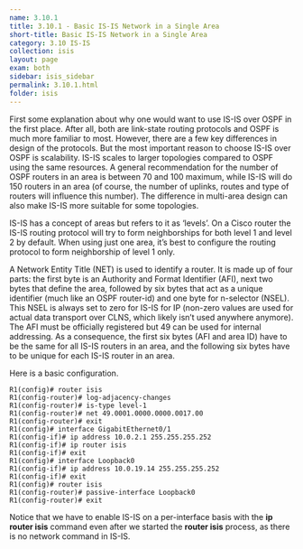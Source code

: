 ```yaml
---
name: 3.10.1
title: 3.10.1 - Basic IS-IS Network in a Single Area
short-title: Basic IS-IS Network in a Single Area
category: 3.10 IS-IS
collection: isis
layout: page
exam: both
sidebar: isis_sidebar
permalink: 3.10.1.html
folder: isis
---
```

First some explanation about why one would want to use IS-IS over OSPF in the first place. After all, both are link-state routing protocols and OSPF is much more familiar to most. However, there are a few key differences in design of the protocols. But the most important reason to choose IS-IS over OSPF is scalability. IS-IS scales to larger topologies compared to OSPF using the same resources. A general recommendation for the number of OSPF routers in an area is between 70 and 100 maximum, while IS-IS will do 150 routers in an area (of course, the number of uplinks, routes and type of routers will influence this number). The difference in multi-area design can also make IS-IS more suitable for some topologies.

IS-IS has a concept of areas but refers to it as ‘levels’. On a Cisco router the IS-IS routing protocol will try to form neighborships for both level 1 and level 2 by default. When using just one area, it’s best to configure the routing protocol to form neighborship of level 1 only.

A Network Entity Title (NET) is used to identify a router. It is made up of four parts: the first byte is an Authority and Format Identifier (AFI),  next two bytes that define the area, followed by six bytes that act as a unique identifier (much like an OSPF router-id) and one byte for n-selector (NSEL). This NSEL is always set to zero for IS-IS for IP (non-zero values are used for actual data transport over CLNS, which likely isn’t used anywhere anymore). The AFI must be officially registered but 49 can be used for internal addressing. As a consequence, the first six bytes (AFI and area ID) have to be the same for all IS-IS routers in an area, and the following six bytes have to be unique for each IS-IS router in an area.

Here is a basic configuration.
```
R1(config)# router isis
R1(config-router)# log-adjacency-changes
R1(config-router)# is-type level-1
R1(config-router)# net 49.0001.0000.0000.0017.00
R1(config-router)# exit
R1(config)# interface GigabitEthernet0/1
R1(config-if)# ip address 10.0.2.1 255.255.255.252
R1(config-if)# ip router isis
R1(config-if)# exit
R1(config)# interface Loopback0
R1(config-if)# ip address 10.0.19.14 255.255.255.252
R1(config-if)# exit
R1(config)# router isis
R1(config-router)# passive-interface Loopback0
R1(config-router)# exit
```
Notice that we have to enable IS-IS on a per-interface basis with the **ip router isis** command even after we started the **router isis** process, as there is no network command in IS-IS.
